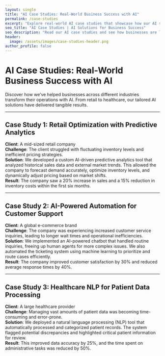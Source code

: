 ```yaml
---
layout: single
title: "AI Case Studies: Real-World Business Success with AI"
permalink: /case-studies
excerpt: "Explore real-world AI case studies that showcase how our AI solutions have transformed businesses in various industries."
seo_title: "AI Case Studies | AI Solutions for Business Success"
seo_description: "Read our AI case studies and see how businesses are leveraging our AI solutions for growth, efficiency, and transformation."
header:
  image: /assets/images/case-studies-header.png
author_profile: false
---
```


# AI Case Studies: Real-World Business Success with AI

Discover how we’ve helped businesses across different industries transform their operations with AI. From retail to healthcare, our tailored AI solutions have delivered tangible results.

---

## Case Study 1: Retail Optimization with Predictive Analytics
**Client**: A mid-sized retail company  
**Challenge**: The client struggled with fluctuating inventory levels and inefficient pricing strategies.  
**Solution**: We developed a custom AI-driven predictive analytics tool that analyzed historical sales data and external market trends. This allowed the company to forecast demand accurately, optimize inventory levels, and dynamically adjust pricing based on market shifts.  
**Result**: The company saw a 20% increase in sales and a 15% reduction in inventory costs within the first six months.

---

## Case Study 2: AI-Powered Automation for Customer Support
**Client**: A global e-commerce brand  
**Challenge**: The company was experiencing increased customer service inquiries, leading to longer wait times and operational inefficiencies.  
**Solution**: We implemented an AI-powered chatbot that handled routine inquiries, freeing up human agents for more complex issues. We also automated the ticketing system using machine learning to prioritize and route cases efficiently.  
**Result**: The company improved customer satisfaction by 30% and reduced average response times by 40%.

---

## Case Study 3: Healthcare NLP for Patient Data Processing
**Client**: A large healthcare provider  
**Challenge**: Managing vast amounts of patient data was becoming time-consuming and error-prone.  
**Solution**: We deployed a natural language processing (NLP) tool that automatically processed and categorized patient records. The system flagged potential discrepancies and highlighted critical patient information for review.  
**Result**: This improved data accuracy by 25%, and the time spent on administrative tasks was reduced by 50%.
